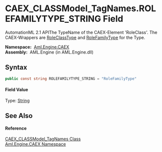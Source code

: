 CAEX_CLASSModel_TagNames.ROLEFAMILYTYPE_STRING Field
====================================================
AutomationML 2.1 APIThe TypeName of the CAEX-Element 'RoleClass'. The CAEX-Wrappers are [RoleClassType][1] and [RoleFamilyType][2] for the Type.

  **Namespace:**  [Aml.Engine.CAEX][3]  
  **Assembly:**  AML.Engine (in AML.Engine.dll)

Syntax
------

```csharp
public const string ROLEFAMILYTYPE_STRING = "RoleFamilyType"
```

#### Field Value
Type: [String][4]

See Also
--------

#### Reference
[CAEX_CLASSModel_TagNames Class][5]  
[Aml.Engine.CAEX Namespace][3]  

[1]: ../RoleClassType/README.md
[2]: ../RoleFamilyType/README.md
[3]: ../README.md
[4]: https://docs.microsoft.com/dotnet/api/system.string
[5]: README.md
[6]: https://www.automationml.org
[7]: ../../icons/logoShade.png